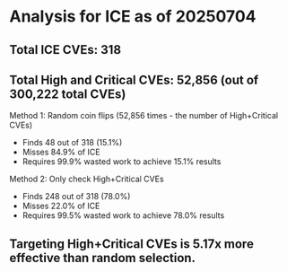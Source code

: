 # Analysis for ICE as of 20250704

## Total ICE CVEs: 318
## Total High and Critical CVEs: 52,856 (out of 300,222 total CVEs)

Method 1: Random coin flips (52,856 times - the number of High+Critical CVEs)
  - Finds 48 out of 318 (15.1%)
  - Misses 84.9% of ICE
  - Requires 99.9% wasted work to achieve 15.1% results

Method 2: Only check High+Critical CVEs
  - Finds 248 out of 318 (78.0%)
  - Misses 22.0% of ICE
  - Requires 99.5% wasted work to achieve 78.0% results

## Targeting High+Critical CVEs is 5.17x more effective than random selection.
